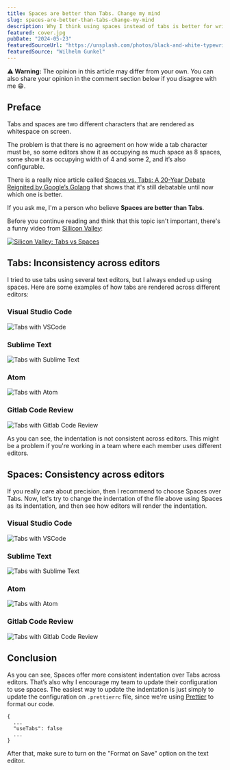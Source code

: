 ```yaml
---
title: Spaces are better than Tabs. Change my mind
slug: spaces-are-better-than-tabs-change-my-mind
description: Why I think using spaces instead of tabs is better for writing code
featured: cover.jpg
pubDate: "2024-05-23"
featuredSourceUrl: "https://unsplash.com/photos/black-and-white-typewriter-on-brown-wooden-table-di8ognBauG0"
featuredSource: "Wilhelm Gunkel"
---
```


**⚠️ Warning:** The opinion in this article may differ from your own. You can also share your opinion in the comment section below if you disagree with me 😁.

## Preface

Tabs and spaces are two different characters that are rendered as whitespace on screen.

The problem is that there is no agreement on how wide a tab character must be, so some editors show it as occupying as much space as 8 spaces, some show it as occupying width of 4 and some 2, and it’s also configurable.

There is a really nice article called [Spaces vs. Tabs: A 20-Year Debate Reignited by Google’s Golang](https://thenewstack.io/spaces-vs-tabs-a-20-year-debate-and-now-this-what-the-hell-is-wrong-with-go/) that shows that it's still debatable until now which one is better.

If you ask me, I'm a person who believe **Spaces are better than Tabs**.

Before you continue reading and think that this topic isn't important, there's a funny video from [Sillicon Valley](https://www.hbo.com/silicon-valley):

[![Silicon Valley: Tabs vs Spaces](images/youtube-tabs-vs-spaces.jpg)](https://www.youtube.com/watch?v=oRva7UxGQDw)

## Tabs: Inconsistency across editors

I tried to use tabs using several text editors, but I always ended up using spaces. Here are some examples of how tabs are rendered across different editors:

### Visual Studio Code

![Tabs with VSCode](images/tabs-with-vscode.png)

### Sublime Text

![Tabs with Sublime Text](images/tabs-with-sublime-text.png)

### Atom

![Tabs with Atom](images/tabs-with-atom.png)

### Gitlab Code Review

![Tabs with Gitlab Code Review](images/tabs-with-gitlab.png)

As you can see, the indentation is not consistent across editors. This might be a problem if you're working in a team where each member uses different editors.

## Spaces: Consistency across editors

If you really care about precision, then I recommend to choose Spaces over Tabs. Now, let's try to change the indentation of the file above using Spaces as its indentation, and then see how editors will render the indentation.

### Visual Studio Code

![Tabs with VSCode](images/spaces-with-vscode.png)

### Sublime Text

![Tabs with Sublime Text](images/spaces-with-sublime-text.png)

### Atom

![Tabs with Atom](images/spaces-with-atom.png)

### Gitlab Code Review

![Tabs with Gitlab Code Review](images/spaces-with-gitlab.png)

## Conclusion

As you can see, Spaces offer more consistent indentation over Tabs across editors. That’s also why I encourage my team to update their configuration to use spaces. The easiest way to update the indentation is just simply to update the configuration on `.prettierrc` file, since we're using [Prettier](https://prettier.io/) to format our code.

```
{
  ...
  "useTabs": false
  ...
}
```

After that, make sure to turn on the "Format on Save" option on the text editor.
